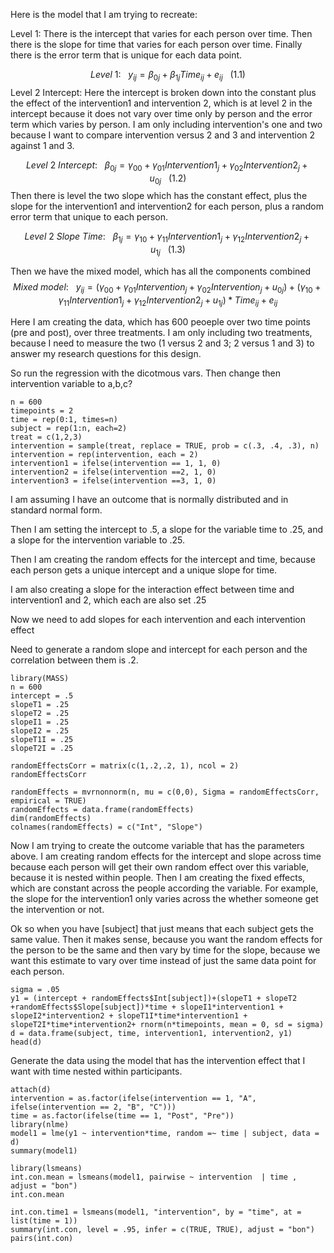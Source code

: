 

Here is the model that I am trying to recreate:

Level 1: There is the intercept that varies for each person over time.  Then there is the slope for time that varies for each person over time.  Finally there is the error term that is unique for each data point.

$$ Level~1:~~~{y_{ij} = \beta_{0j} + \beta_{1j}Time_{ij} + e_{ij}}~~~ (1.1)$$
Level 2 Intercept: Here the intercept is broken down into the constant plus the effect of the intervention1 and intervention 2, which is at level 2 in the intercept because it does not vary over time only by person and the error term which varies by person.  I am only including intervention's one and two because I want to compare intervention versus 2 and 3 and intervention 2 against 1 and 3.    

$$ Level~2~Intercept:~~~{\beta_{0j} = \gamma_{00} + \gamma_{01}Intervention1_{j} +  \gamma_{02}Intervention2_{j} + u_{0j}} ~~~ (1.2)$$
Then there is level the two slope which has the constant effect, plus the slope for the intervention1 and intervention2 for each person, plus a random error term that unique to each person.  

$$ Level~2~Slope~Time:~~~{\beta_{1j} = \gamma_{10} + \gamma_{11}Intervention1_{j} +  \gamma_{12}Intervention2_{j} + u_{1j}} ~~~ (1.3)$$


Then we have the mixed model, which has all the components combined
$$Mixed~model: ~~~{y_{ij} =   (\gamma_{00}+ \gamma_{01}Intervention_{j} +  \gamma_{02}Intervention_{j} + u_{0j}) + (\gamma_{10}}+\gamma_{11}Intervention1_{j} +\gamma_{12}Intervention2_{j} +u_{1j})*Time_{ij} + e_{ij} $$

Here I am creating the data, which has 600 peoeple over two time points (pre and post), over three treatments.  I am only including two treatments, because I need to measure the two (1 versus 2 and 3; 2 versus 1 and 3) to answer my research questions for this design.

So run the regression with the dicotmous vars.  Then change then intervention variable to a,b,c?
```{r}
n = 600
timepoints = 2
time = rep(0:1, times=n)
subject = rep(1:n, each=2)
treat = c(1,2,3)
intervention = sample(treat, replace = TRUE, prob = c(.3, .4, .3), n)
intervention = rep(intervention, each = 2)
intervention1 = ifelse(intervention == 1, 1, 0)
intervention2 = ifelse(intervention ==2, 1, 0)
intervention3 = ifelse(intervention ==3, 1, 0)
```
I am assuming I have an outcome that is normally distributed and in standard normal form.     

Then I am setting the intercept to .5, a slope for the variable time to .25, and a slope for the intervention variable to .25.

Then I am creating the random effects for the intercept and time, because each person gets a unique intercept and a unique slope for time.  

I am also creating a slope for the interaction effect between time and intervention1 and 2, which each are also set .25

Now we need to add slopes for each intervention and each intervention effect

Need to generate a random slope and intercept for each person and the correlation between them is .2.  
```{r}
library(MASS)
n = 600
intercept = .5
slopeT1 = .25
slopeT2 = .25
slopeI1 = .25
slopeI2 = .25
slopeT1I = .25
slopeT2I = .25

randomEffectsCorr = matrix(c(1,.2,.2, 1), ncol = 2)
randomEffectsCorr

randomEffects = mvrnonnorm(n, mu = c(0,0), Sigma = randomEffectsCorr, empirical = TRUE)
randomEffects = data.frame(randomEffects)
dim(randomEffects)
colnames(randomEffects) = c("Int", "Slope")
```
Now I am trying to create the outcome variable that has the parameters above.  I am creating random effects for the intercept and slope across time because each person will get their own random effect over this variable, because it is nested within people.  Then I am creating the fixed effects, which are constant across the people according the variable.  For example, the slope for the intervention1 only varies across the whether someone get the intervention or not. 

Ok so when you have [subject] that just means that each subject gets the same value.  Then it makes sense, because you want the random effects for the person to be the same and then vary by time for the slope, because we want this estimate to vary over time instead of just the same data point for each person.
```{r}
sigma = .05
y1 = (intercept + randomEffects$Int[subject])+(slopeT1 + slopeT2 +randomEffects$Slope[subject])*time + slopeI1*intervention1 + slopeI2*intervention2 + slopeT1I*time*intervention1 + slopeT2I*time*intervention2+ rnorm(n*timepoints, mean = 0, sd = sigma)
d = data.frame(subject, time, intervention1, intervention2, y1)
head(d)
```
Generate the data using the model that has the intervention effect that I want with time nested within participants.

```{r}
attach(d)
intervention = as.factor(ifelse(intervention == 1, "A", ifelse(intervention == 2, "B", "C")))
time = as.factor(ifelse(time == 1, "Post", "Pre"))
library(nlme)
model1 = lme(y1 ~ intervention*time, random =~ time | subject, data = d)
summary(model1)
```
  
```{r}
library(lsmeans)
int.con.mean = lsmeans(model1, pairwise ~ intervention  | time , adjust = "bon")
int.con.mean

int.con.time1 = lsmeans(model1, "intervention", by = "time", at = list(time = 1))
summary(int.con, level = .95, infer = c(TRUE, TRUE), adjust = "bon")
pairs(int.con)
```





